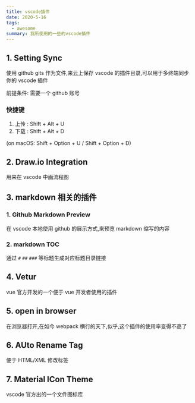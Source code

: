```yaml
---
title: vscode插件
date: 2020-5-16
tags:
  - awesome
summary: 我所使用的一些的vscode插件
---
```


## 1. Setting Sync

使用 github gits 作为文件,来云上保存 vscode 的插件目录,可以用于多终端同步你的 vscode 插件

前提条件:
需要一个 github 账号

### 快捷键

1. 上传 : Shift + Alt + U
2. 下载 : Shift + Alt + D

(on macOS: Shift + Option + U / Shift + Option + D)

## 2. Draw.io Integration

用来在 vscode 中画流程图

## 3. markdown 相关的插件

### 1. Github Markdown Preview

在 vscode 本地使用 github 的展示方式,来预览 markdown 缩写的内容

### 2. markdown TOC

通过 `#` `##` `###` 等标题生成对应标题目录链接


## 4. Vetur

vue 官方开发的一个便于 vue 开发者使用的插件

## 5. open in browser

在浏览器打开,在如今 webpack 横行的天下,似乎,这个插件的使用率变得不高了

## 6. AUto Rename Tag

便于 HTML/XML 修改标签

## 7. Material ICon Theme

vscode 官方出的一个文件图标库
